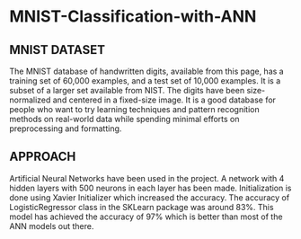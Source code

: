 # MNIST-Classification-with-ANN

## MNIST DATASET

The MNIST database of handwritten digits, available from this page, has a training set of 60,000 examples, and a test set of 10,000 examples. It is a subset of a larger set available from NIST. The digits have been size-normalized and centered in a fixed-size image.
It is a good database for people who want to try learning techniques and pattern recognition methods on real-world data while spending minimal efforts on preprocessing and formatting.

## APPROACH

Artificial Neural Networks have been used in the project. A network with 4 hidden layers with 500 neurons in each layer has been made. Initialization is done using Xavier Initializer which increased the accuracy. The accuracy of LogisticRegressor class in the SKLearn package was around 83%. This model has achieved the accuracy of 97% which is better than most of the ANN models out there.
